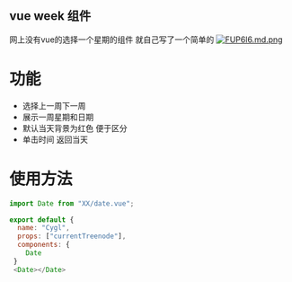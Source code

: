 ## vue week 组件
网上没有vue的选择一个星期的组件 就自己写了一个简单的
[![FUP6l6.md.png](https://s1.ax1x.com/2018/12/14/FUP6l6.md.png)](https://imgchr.com/i/FUP6l6)

# 功能
  * 选择上一周下一周
  * 展示一周星期和日期
  * 默认当天背景为红色 便于区分
  * 单击时间 返回当天

# 使用方法
```javascript
import Date from "XX/date.vue";

export default {
  name: "Cygl",
  props: ["currentTreenode"],
  components: {
    Date
 }
 <Date></Date>
 ```
